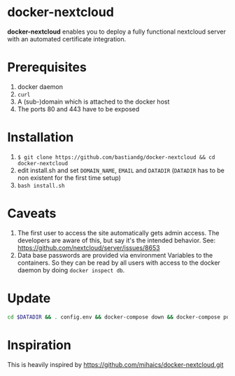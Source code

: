 # docker-nextcloud

**docker-nextcloud** enables you to deploy a fully functional nextcloud server with an automated certificate integration.

# Prerequisites
1. docker daemon
2. `curl`
3. A (sub-)domain which is attached to the docker host
4. The ports 80 and 443 have to be exposed

# Installation

1. `$ git clone https://github.com/bastiandg/docker-nextcloud && cd docker-nextcloud`
2. edit install.sh and set `DOMAIN_NAME`, `EMAIL` and `DATADIR` (`DATADIR` has to be non existent for the first time setup)
3. `bash install.sh`

# Caveats

1. The first user to access the site automatically gets admin access. The developers are aware of this, but say it's the intended behavior. See: https://github.com/nextcloud/server/issues/8653
2. Data base passwords are provided via environment Variables to the containers. So they can be read by all users with access to the docker daemon by doing `docker inspect db`.

# Update

```bash
cd $DATADIR && . config.env && docker-compose down && docker-compose pull && docker-compose up -d
```

# Inspiration

This is heavily inspired by https://github.com/mihaics/docker-nextcloud.git
